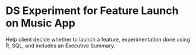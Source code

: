# DS Experiment for Feature Launch on Music App

Help client decide whether to launch a feature, experimentation done using R, SQL, and includes an Executive Summary.
